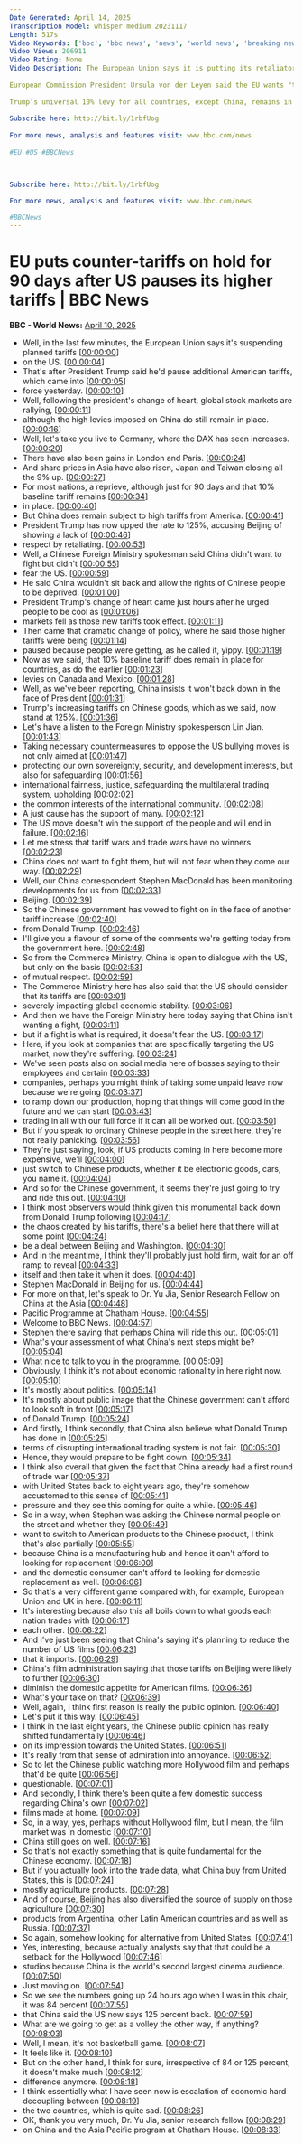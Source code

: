 ```yaml
---
Date Generated: April 14, 2025
Transcription Model: whisper medium 20231117
Length: 517s
Video Keywords: ['bbc', 'bbc news', 'news', 'world news', 'breaking news', 'us news', 'world', 'america', 'usa', 'usa news', 'india news']
Video Views: 206911
Video Rating: None
Video Description: The European Union says it is putting its retaliatory tariffs against the US on hold after US President Donald Trump paused his tariff hikes for 90 days.
 
European Commission President Ursula von der Leyen said the EU wants "to give negotiations a chance" after Trump announced yesterday that there would be a 90-day pause for nations hit by higher US import tariffs.
 
Trump’s universal 10% levy for all countries, except China, remains in place - as does the 25% rate for all aluminium, steel, and cars entering the US.
 
Subscribe here: http://bit.ly/1rbfUog
 
For more news, analysis and features visit: www.bbc.com/news
 
#EU #US #BBCNews



Subscribe here: http://bit.ly/1rbfUog

For more news, analysis and features visit: www.bbc.com/news 

#BBCNews
---
```


# EU puts counter-tariffs on hold for 90 days after US pauses its higher tariffs | BBC News
**BBC - World News:** [April 10, 2025](https://www.youtube.com/watch?v=9Q7I_zOMS6o)
*  Well, in the last few minutes, the European Union says it's suspending planned tariffs [[00:00:00](https://www.youtube.com/watch?v=9Q7I_zOMS6o&t=0.0s)]
*  on the US. [[00:00:04](https://www.youtube.com/watch?v=9Q7I_zOMS6o&t=4.96s)]
*  That's after President Trump said he'd pause additional American tariffs, which came into [[00:00:05](https://www.youtube.com/watch?v=9Q7I_zOMS6o&t=5.96s)]
*  force yesterday. [[00:00:10](https://www.youtube.com/watch?v=9Q7I_zOMS6o&t=10.84s)]
*  Well, following the president's change of heart, global stock markets are rallying, [[00:00:11](https://www.youtube.com/watch?v=9Q7I_zOMS6o&t=11.84s)]
*  although the high levies imposed on China do still remain in place. [[00:00:16](https://www.youtube.com/watch?v=9Q7I_zOMS6o&t=16.64s)]
*  Well, let's take you live to Germany, where the DAX has seen increases. [[00:00:20](https://www.youtube.com/watch?v=9Q7I_zOMS6o&t=20.16s)]
*  There have also been gains in London and Paris. [[00:00:24](https://www.youtube.com/watch?v=9Q7I_zOMS6o&t=24.48s)]
*  And share prices in Asia have also risen, Japan and Taiwan closing all the 9% up. [[00:00:27](https://www.youtube.com/watch?v=9Q7I_zOMS6o&t=27.56s)]
*  For most nations, a reprieve, although just for 90 days and that 10% baseline tariff remains [[00:00:34](https://www.youtube.com/watch?v=9Q7I_zOMS6o&t=34.8s)]
*  in place. [[00:00:40](https://www.youtube.com/watch?v=9Q7I_zOMS6o&t=40.92s)]
*  But China does remain subject to high tariffs from America. [[00:00:41](https://www.youtube.com/watch?v=9Q7I_zOMS6o&t=41.92s)]
*  President Trump has now upped the rate to 125%, accusing Beijing of showing a lack of [[00:00:46](https://www.youtube.com/watch?v=9Q7I_zOMS6o&t=46.62s)]
*  respect by retaliating. [[00:00:53](https://www.youtube.com/watch?v=9Q7I_zOMS6o&t=53.04s)]
*  Well, a Chinese Foreign Ministry spokesman said China didn't want to fight but didn't [[00:00:55](https://www.youtube.com/watch?v=9Q7I_zOMS6o&t=55.24s)]
*  fear the US. [[00:00:59](https://www.youtube.com/watch?v=9Q7I_zOMS6o&t=59.28s)]
*  He said China wouldn't sit back and allow the rights of Chinese people to be deprived. [[00:01:00](https://www.youtube.com/watch?v=9Q7I_zOMS6o&t=60.28s)]
*  President Trump's change of heart came just hours after he urged people to be cool as [[00:01:06](https://www.youtube.com/watch?v=9Q7I_zOMS6o&t=66.4s)]
*  markets fell as those new tariffs took effect. [[00:01:11](https://www.youtube.com/watch?v=9Q7I_zOMS6o&t=71.08s)]
*  Then came that dramatic change of policy, where he said those higher tariffs were being [[00:01:14](https://www.youtube.com/watch?v=9Q7I_zOMS6o&t=74.62s)]
*  paused because people were getting, as he called it, yippy. [[00:01:19](https://www.youtube.com/watch?v=9Q7I_zOMS6o&t=79.24000000000001s)]
*  Now as we said, that 10% baseline tariff does remain in place for countries, as do the earlier [[00:01:23](https://www.youtube.com/watch?v=9Q7I_zOMS6o&t=83.48s)]
*  levies on Canada and Mexico. [[00:01:28](https://www.youtube.com/watch?v=9Q7I_zOMS6o&t=88.56s)]
*  Well, as we've been reporting, China insists it won't back down in the face of President [[00:01:31](https://www.youtube.com/watch?v=9Q7I_zOMS6o&t=91.16s)]
*  Trump's increasing tariffs on Chinese goods, which as we said, now stand at 125%. [[00:01:36](https://www.youtube.com/watch?v=9Q7I_zOMS6o&t=96.4s)]
*  Let's have a listen to the Foreign Ministry spokesperson Lin Jian. [[00:01:43](https://www.youtube.com/watch?v=9Q7I_zOMS6o&t=103.52000000000001s)]
*  Taking necessary countermeasures to oppose the US bullying moves is not only aimed at [[00:01:47](https://www.youtube.com/watch?v=9Q7I_zOMS6o&t=107.39999999999999s)]
*  protecting our own sovereignty, security, and development interests, but also for safeguarding [[00:01:56](https://www.youtube.com/watch?v=9Q7I_zOMS6o&t=116.44s)]
*  international fairness, justice, safeguarding the multilateral trading system, upholding [[00:02:02](https://www.youtube.com/watch?v=9Q7I_zOMS6o&t=122.24s)]
*  the common interests of the international community. [[00:02:08](https://www.youtube.com/watch?v=9Q7I_zOMS6o&t=128.8s)]
*  A just cause has the support of many. [[00:02:12](https://www.youtube.com/watch?v=9Q7I_zOMS6o&t=132.64s)]
*  The US move doesn't win the support of the people and will end in failure. [[00:02:16](https://www.youtube.com/watch?v=9Q7I_zOMS6o&t=136.92s)]
*  Let me stress that tariff wars and trade wars have no winners. [[00:02:23](https://www.youtube.com/watch?v=9Q7I_zOMS6o&t=143.11999999999998s)]
*  China does not want to fight them, but will not fear when they come our way. [[00:02:29](https://www.youtube.com/watch?v=9Q7I_zOMS6o&t=149.67999999999998s)]
*  Well, our China correspondent Stephen MacDonald has been monitoring developments for us from [[00:02:33](https://www.youtube.com/watch?v=9Q7I_zOMS6o&t=153.95999999999998s)]
*  Beijing. [[00:02:39](https://www.youtube.com/watch?v=9Q7I_zOMS6o&t=159.27999999999997s)]
*  So the Chinese government has vowed to fight on in the face of another tariff increase [[00:02:40](https://www.youtube.com/watch?v=9Q7I_zOMS6o&t=160.92s)]
*  from Donald Trump. [[00:02:46](https://www.youtube.com/watch?v=9Q7I_zOMS6o&t=166.84s)]
*  I'll give you a flavour of some of the comments we're getting today from the government here. [[00:02:48](https://www.youtube.com/watch?v=9Q7I_zOMS6o&t=168.04s)]
*  So from the Commerce Ministry, China is open to dialogue with the US, but only on the basis [[00:02:53](https://www.youtube.com/watch?v=9Q7I_zOMS6o&t=173.04s)]
*  of mutual respect. [[00:02:59](https://www.youtube.com/watch?v=9Q7I_zOMS6o&t=179.08s)]
*  The Commerce Ministry here has also said that the US should consider that its tariffs are [[00:03:01](https://www.youtube.com/watch?v=9Q7I_zOMS6o&t=181.6s)]
*  severely impacting global economic stability. [[00:03:06](https://www.youtube.com/watch?v=9Q7I_zOMS6o&t=186.6s)]
*  And then we have the Foreign Ministry here today saying that China isn't wanting a fight, [[00:03:11](https://www.youtube.com/watch?v=9Q7I_zOMS6o&t=191.56s)]
*  but if a fight is what is required, it doesn't fear the US. [[00:03:17](https://www.youtube.com/watch?v=9Q7I_zOMS6o&t=197.72s)]
*  Here, if you look at companies that are specifically targeting the US market, now they're suffering. [[00:03:24](https://www.youtube.com/watch?v=9Q7I_zOMS6o&t=204.07999999999998s)]
*  We've seen posts also on social media here of bosses saying to their employees and certain [[00:03:33](https://www.youtube.com/watch?v=9Q7I_zOMS6o&t=213.72s)]
*  companies, perhaps you might think of taking some unpaid leave now because we're going [[00:03:37](https://www.youtube.com/watch?v=9Q7I_zOMS6o&t=217.8s)]
*  to ramp down our production, hoping that things will come good in the future and we can start [[00:03:43](https://www.youtube.com/watch?v=9Q7I_zOMS6o&t=223.0s)]
*  trading in all with our full force if it can all be worked out. [[00:03:50](https://www.youtube.com/watch?v=9Q7I_zOMS6o&t=230.76000000000002s)]
*  But if you speak to ordinary Chinese people in the street here, they're not really panicking. [[00:03:56](https://www.youtube.com/watch?v=9Q7I_zOMS6o&t=236.52s)]
*  They're just saying, look, if US products coming in here become more expensive, we'll [[00:04:00](https://www.youtube.com/watch?v=9Q7I_zOMS6o&t=240.68s)]
*  just switch to Chinese products, whether it be electronic goods, cars, you name it. [[00:04:04](https://www.youtube.com/watch?v=9Q7I_zOMS6o&t=244.51999999999998s)]
*  And so for the Chinese government, it seems they're just going to try and ride this out. [[00:04:10](https://www.youtube.com/watch?v=9Q7I_zOMS6o&t=250.12s)]
*  I think most observers would think given this monumental back down from Donald Trump following [[00:04:17](https://www.youtube.com/watch?v=9Q7I_zOMS6o&t=257.2s)]
*  the chaos created by his tariffs, there's a belief here that there will at some point [[00:04:24](https://www.youtube.com/watch?v=9Q7I_zOMS6o&t=264.68s)]
*  be a deal between Beijing and Washington. [[00:04:30](https://www.youtube.com/watch?v=9Q7I_zOMS6o&t=270.28s)]
*  And in the meantime, I think they'll probably just hold firm, wait for an off ramp to reveal [[00:04:33](https://www.youtube.com/watch?v=9Q7I_zOMS6o&t=273.92s)]
*  itself and then take it when it does. [[00:04:40](https://www.youtube.com/watch?v=9Q7I_zOMS6o&t=280.96s)]
*  Stephen MacDonald in Beijing for us. [[00:04:44](https://www.youtube.com/watch?v=9Q7I_zOMS6o&t=284.64s)]
*  For more on that, let's speak to Dr. Yu Jia, Senior Research Fellow on China at the Asia [[00:04:48](https://www.youtube.com/watch?v=9Q7I_zOMS6o&t=288.36s)]
*  Pacific Programme at Chatham House. [[00:04:55](https://www.youtube.com/watch?v=9Q7I_zOMS6o&t=295.08000000000004s)]
*  Welcome to BBC News. [[00:04:57](https://www.youtube.com/watch?v=9Q7I_zOMS6o&t=297.72s)]
*  Stephen there saying that perhaps China will ride this out. [[00:05:01](https://www.youtube.com/watch?v=9Q7I_zOMS6o&t=301.0s)]
*  What's your assessment of what China's next steps might be? [[00:05:04](https://www.youtube.com/watch?v=9Q7I_zOMS6o&t=304.72s)]
*  What nice to talk to you in the programme. [[00:05:09](https://www.youtube.com/watch?v=9Q7I_zOMS6o&t=309.04s)]
*  Obviously, I think it's not about economic rationality in here right now. [[00:05:10](https://www.youtube.com/watch?v=9Q7I_zOMS6o&t=310.8s)]
*  It's mostly about politics. [[00:05:14](https://www.youtube.com/watch?v=9Q7I_zOMS6o&t=314.88s)]
*  It's mostly about public image that the Chinese government can't afford to look soft in front [[00:05:17](https://www.youtube.com/watch?v=9Q7I_zOMS6o&t=317.16s)]
*  of Donald Trump. [[00:05:24](https://www.youtube.com/watch?v=9Q7I_zOMS6o&t=324.28000000000003s)]
*  And firstly, I think secondly, that China also believe what Donald Trump has done in [[00:05:25](https://www.youtube.com/watch?v=9Q7I_zOMS6o&t=325.28000000000003s)]
*  terms of disrupting international trading system is not fair. [[00:05:30](https://www.youtube.com/watch?v=9Q7I_zOMS6o&t=330.52s)]
*  Hence, they would prepare to be fight down. [[00:05:34](https://www.youtube.com/watch?v=9Q7I_zOMS6o&t=334.2s)]
*  I think also overall that given the fact that China already had a first round of trade war [[00:05:37](https://www.youtube.com/watch?v=9Q7I_zOMS6o&t=337.0s)]
*  with United States back to eight years ago, they're somehow accustomed to this sense of [[00:05:41](https://www.youtube.com/watch?v=9Q7I_zOMS6o&t=341.92s)]
*  pressure and they see this coming for quite a while. [[00:05:46](https://www.youtube.com/watch?v=9Q7I_zOMS6o&t=346.44s)]
*  So in a way, when Stephen was asking the Chinese normal people on the street and whether they [[00:05:49](https://www.youtube.com/watch?v=9Q7I_zOMS6o&t=349.88s)]
*  want to switch to American products to the Chinese product, I think that's also partially [[00:05:55](https://www.youtube.com/watch?v=9Q7I_zOMS6o&t=355.76s)]
*  because China is a manufacturing hub and hence it can't afford to looking for replacement [[00:06:00](https://www.youtube.com/watch?v=9Q7I_zOMS6o&t=360.32s)]
*  and the domestic consumer can't afford to looking for domestic replacement as well. [[00:06:06](https://www.youtube.com/watch?v=9Q7I_zOMS6o&t=366.2s)]
*  So that's a very different game compared with, for example, European Union and UK in here. [[00:06:11](https://www.youtube.com/watch?v=9Q7I_zOMS6o&t=371.08000000000004s)]
*  It's interesting because also this all boils down to what goods each nation trades with [[00:06:17](https://www.youtube.com/watch?v=9Q7I_zOMS6o&t=377.52000000000004s)]
*  each other. [[00:06:22](https://www.youtube.com/watch?v=9Q7I_zOMS6o&t=382.48s)]
*  And I've just been seeing that China's saying it's planning to reduce the number of US films [[00:06:23](https://www.youtube.com/watch?v=9Q7I_zOMS6o&t=383.48s)]
*  that it imports. [[00:06:29](https://www.youtube.com/watch?v=9Q7I_zOMS6o&t=389.24s)]
*  China's film administration saying that those tariffs on Beijing were likely to further [[00:06:30](https://www.youtube.com/watch?v=9Q7I_zOMS6o&t=390.8s)]
*  diminish the domestic appetite for American films. [[00:06:36](https://www.youtube.com/watch?v=9Q7I_zOMS6o&t=396.0s)]
*  What's your take on that? [[00:06:39](https://www.youtube.com/watch?v=9Q7I_zOMS6o&t=399.92s)]
*  Well, again, I think first reason is really the public opinion. [[00:06:40](https://www.youtube.com/watch?v=9Q7I_zOMS6o&t=400.92s)]
*  Let's put it this way. [[00:06:45](https://www.youtube.com/watch?v=9Q7I_zOMS6o&t=405.44s)]
*  I think in the last eight years, the Chinese public opinion has really shifted fundamentally [[00:06:46](https://www.youtube.com/watch?v=9Q7I_zOMS6o&t=406.44s)]
*  on its impression towards the United States. [[00:06:51](https://www.youtube.com/watch?v=9Q7I_zOMS6o&t=411.28000000000003s)]
*  It's really from that sense of admiration into annoyance. [[00:06:52](https://www.youtube.com/watch?v=9Q7I_zOMS6o&t=412.8s)]
*  So to let the Chinese public watching more Hollywood film and perhaps that'd be quite [[00:06:56](https://www.youtube.com/watch?v=9Q7I_zOMS6o&t=416.84000000000003s)]
*  questionable. [[00:07:01](https://www.youtube.com/watch?v=9Q7I_zOMS6o&t=421.64s)]
*  And secondly, I think there's been quite a few domestic success regarding China's own [[00:07:02](https://www.youtube.com/watch?v=9Q7I_zOMS6o&t=422.64s)]
*  films made at home. [[00:07:09](https://www.youtube.com/watch?v=9Q7I_zOMS6o&t=429.04s)]
*  So, in a way, yes, perhaps without Hollywood film, but I mean, the film market was in domestic [[00:07:10](https://www.youtube.com/watch?v=9Q7I_zOMS6o&t=430.32s)]
*  China still goes on well. [[00:07:16](https://www.youtube.com/watch?v=9Q7I_zOMS6o&t=436.08000000000004s)]
*  So that's not exactly something that is quite fundamental for the Chinese economy. [[00:07:18](https://www.youtube.com/watch?v=9Q7I_zOMS6o&t=438.6s)]
*  But if you actually look into the trade data, what China buy from United States, this is [[00:07:24](https://www.youtube.com/watch?v=9Q7I_zOMS6o&t=444.0s)]
*  mostly agriculture products. [[00:07:28](https://www.youtube.com/watch?v=9Q7I_zOMS6o&t=448.6s)]
*  And of course, Beijing has also diversified the source of supply on those agriculture [[00:07:30](https://www.youtube.com/watch?v=9Q7I_zOMS6o&t=450.6s)]
*  products from Argentina, other Latin American countries and as well as Russia. [[00:07:37](https://www.youtube.com/watch?v=9Q7I_zOMS6o&t=457.24s)]
*  So again, somehow looking for alternative from United States. [[00:07:41](https://www.youtube.com/watch?v=9Q7I_zOMS6o&t=461.88s)]
*  Yes, interesting, because actually analysts say that that could be a setback for the Hollywood [[00:07:46](https://www.youtube.com/watch?v=9Q7I_zOMS6o&t=466.12s)]
*  studios because China is the world's second largest cinema audience. [[00:07:50](https://www.youtube.com/watch?v=9Q7I_zOMS6o&t=470.52000000000004s)]
*  Just moving on. [[00:07:54](https://www.youtube.com/watch?v=9Q7I_zOMS6o&t=474.48s)]
*  So we see the numbers going up 24 hours ago when I was in this chair, it was 84 percent [[00:07:55](https://www.youtube.com/watch?v=9Q7I_zOMS6o&t=475.48s)]
*  that China said the US now says 125 percent back. [[00:07:59](https://www.youtube.com/watch?v=9Q7I_zOMS6o&t=479.88s)]
*  What are we going to get as a volley the other way, if anything? [[00:08:03](https://www.youtube.com/watch?v=9Q7I_zOMS6o&t=483.84000000000003s)]
*  Well, I mean, it's not basketball game. [[00:08:07](https://www.youtube.com/watch?v=9Q7I_zOMS6o&t=487.2s)]
*  It feels like it. [[00:08:10](https://www.youtube.com/watch?v=9Q7I_zOMS6o&t=490.04s)]
*  But on the other hand, I think for sure, irrespective of 84 or 125 percent, it doesn't make much [[00:08:12](https://www.youtube.com/watch?v=9Q7I_zOMS6o&t=492.32s)]
*  difference anymore. [[00:08:18](https://www.youtube.com/watch?v=9Q7I_zOMS6o&t=498.64s)]
*  I think essentially what I have seen now is escalation of economic hard decoupling between [[00:08:19](https://www.youtube.com/watch?v=9Q7I_zOMS6o&t=499.76s)]
*  the two countries, which is quite sad. [[00:08:26](https://www.youtube.com/watch?v=9Q7I_zOMS6o&t=506.0s)]
*  OK, thank you very much, Dr. Yu Jia, senior research fellow [[00:08:29](https://www.youtube.com/watch?v=9Q7I_zOMS6o&t=509.24s)]
*  on China and the Asia Pacific program at Chatham House. [[00:08:33](https://www.youtube.com/watch?v=9Q7I_zOMS6o&t=513.12s)]
